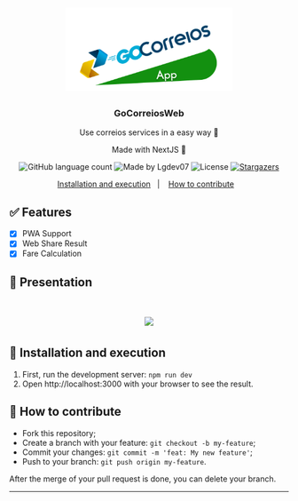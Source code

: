 <h1 align="center">
      <img alt="GoCorreiosWeb" title="GoCorreiosWeb" src=".github/logo.png" width="300px" />
</h1>

<h3 align="center">
  GoCorreiosWeb
</h3>

<p align="center">Use correios services in a easy way 📖</p>
<p align="center">Made with NextJS 🚀</p>

<p align="center">
  <img alt="GitHub language count" src="https://img.shields.io/github/languages/count/Lgdev07/gocorreiosweb?color=%2304D361">

  <img alt="Made by Lgdev07" src="https://img.shields.io/badge/made%20by-Lgdev07-%2304D361">

  <img alt="License" src="https://img.shields.io/badge/license-MIT-%2304D361">

  <a href="https://github.com/Lgdev07/gocorreiosweb/stargazers">
    <img alt="Stargazers" src="https://img.shields.io/github/stars/Lgdev07/gocorreiosweb?style=social">
  </a>
</p>

<p align="center">
  <a href="#-installation-and-execution">Installation and execution</a>&nbsp;&nbsp;&nbsp;|&nbsp;&nbsp;&nbsp;
  <a href="#-how-to-contribute">How to contribute</a>&nbsp;&nbsp;&nbsp;
</p>

## ✅ Features
- [x] PWA Support
- [x] Web Share Result
- [x] Fare Calculation

## 🎉 Presentation

<h1 align="center">
  <img src=".github/demonstration.gif" width="500"/>
</h1>


## 🚀 Installation and execution

1. First, run the development server: `npm run dev`
2. Open http://localhost:3000 with your browser to see the result.

## 🤔 How to contribute

- Fork this repository;
- Create a branch with your feature: `git checkout -b my-feature`;
- Commit your changes: `git commit -m 'feat: My new feature'`;
- Push to your branch: `git push origin my-feature`.

After the merge of your pull request is done, you can delete your branch.

---
